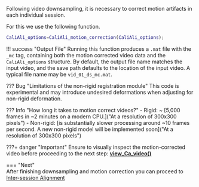 Following video downsampling, it is necessary to correct motion artifacts in each individual session.

For this we use the following function.
``` matlab
CaliAli_options=CaliAli_motion_correction(CaliAli_options);
```	
!!! success "Output File"
    Running this function produces a `.mat` file with the `_mc` tag, containing both the motion corrected video data and the `CaliAli_options` structure. By default, the output file name matches the input video, and the save path defaults to the location of the input video. A typical file name may be `vid_01_ds_mc.mat`. 
    

??? Bug  "Limitations of the non-rigid registration module"
	This code is experimental and may introduce undesired deformations when adjusting for non-rigid deformation.
	
??? Info "How long it takes to motion correct videos?"
    - Rigid: ~ [5,000 frames in ~2 minutes on a modern CPU.]("At a resolution of 300x300 pixels")
	- Non-rigid: [is substantially slower processing around ~10 frames per second. A new non-rigid model will be implemented soon]("At a resolution of 300x300 pixels")

???+ danger "Important"
	Ensure to visually inspect the motion-corrected video before proceeding to the next step: [**view_Ca_video()**](Functions_doc/view_Ca_video.md#view_Ca_video)

=== "Next"	
After finishing downsampling and motion correction you can proceed to [Inter-session Alignment](alignment.md)







